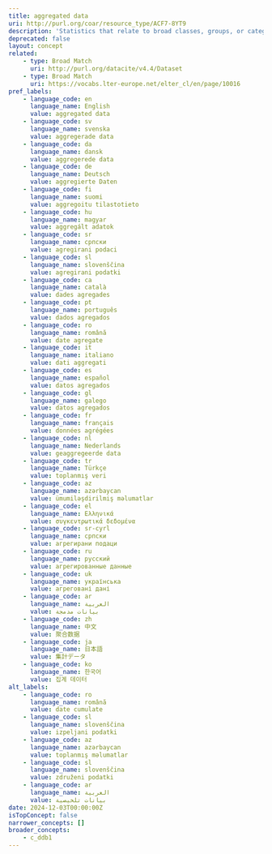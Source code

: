 ```yaml
---
title: aggregated data
uri: http://purl.org/coar/resource_type/ACF7-8YT9
description: 'Statistics that relate to broad classes, groups, or categories. The data are averaged, totaled, or otherwise derived from individual-level data, and it is no longer possible to distinguish the characteristics of individuals within those classes, groups, or categories. For example, the number and age group of the unemployed in specific geographic regions, or national level statistics on the occurrence of specific offences, originally derived from the statistics of individual police districts. [Source: https://ddialliance.org/Specification/DDI-CV/ModeOfCollection_3.0.html]'
deprecated: false
layout: concept
related:
    - type: Broad Match
      uri: http://purl.org/datacite/v4.4/Dataset
    - type: Broad Match
      uri: https://vocabs.lter-europe.net/elter_cl/en/page/10016
pref_labels:
    - language_code: en
      language_name: English
      value: aggregated data
    - language_code: sv
      language_name: svenska
      value: aggregerade data
    - language_code: da
      language_name: dansk
      value: aggregerede data
    - language_code: de
      language_name: Deutsch
      value: aggregierte Daten
    - language_code: fi
      language_name: suomi
      value: aggregoitu tilastotieto
    - language_code: hu
      language_name: magyar
      value: aggregált adatok
    - language_code: sr
      language_name: српски
      value: agregirani podaci
    - language_code: sl
      language_name: slovenščina
      value: agregirani podatki
    - language_code: ca
      language_name: català
      value: dades agregades
    - language_code: pt
      language_name: português
      value: dados agregados
    - language_code: ro
      language_name: română
      value: date agregate
    - language_code: it
      language_name: italiano
      value: dati aggregati
    - language_code: es
      language_name: español
      value: datos agregados
    - language_code: gl
      language_name: galego
      value: datos agregados
    - language_code: fr
      language_name: français
      value: données agrégées
    - language_code: nl
      language_name: Nederlands
      value: geaggregeerde data
    - language_code: tr
      language_name: Türkçe
      value: toplanmış veri
    - language_code: az
      language_name: azərbaycan
      value: ümumiləşdirilmiş məlumatlar
    - language_code: el
      language_name: Ελληνικά
      value: συγκεντρωτικά δεδομένα
    - language_code: sr-cyrl
      language_name: српски
      value: агрегирани подаци
    - language_code: ru
      language_name: русский
      value: агрегированные данные
    - language_code: uk
      language_name: українська
      value: агреговані дані
    - language_code: ar
      language_name: العربية
      value: بيانات مدمجة
    - language_code: zh
      language_name: 中文
      value: 聚合数据
    - language_code: ja
      language_name: 日本語
      value: 集計データ
    - language_code: ko
      language_name: 한국어
      value: 집계 데이터
alt_labels:
    - language_code: ro
      language_name: română
      value: date cumulate
    - language_code: sl
      language_name: slovenščina
      value: izpeljani podatki
    - language_code: az
      language_name: azərbaycan
      value: toplanmış məlumatlar
    - language_code: sl
      language_name: slovenščina
      value: združeni podatki
    - language_code: ar
      language_name: العربية
      value: بيانات تلخيصية
date: 2024-12-03T00:00:00Z
isTopConcept: false
narrower_concepts: []
broader_concepts:
    - c_ddb1
---
```


